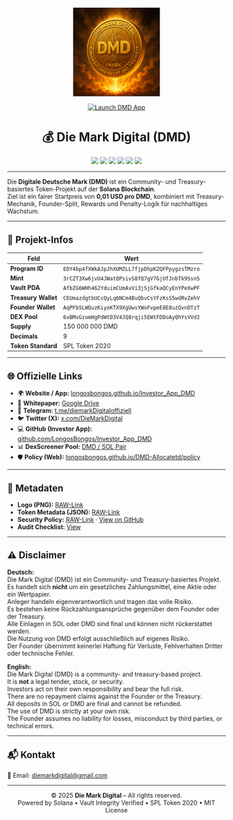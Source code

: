 <p align="center">
  <img src="https://raw.githubusercontent.com/LongosBongos/DMD-Allocatetd/main/DMD.png" alt="Die Mark Digital Logo" width="200"/>
</p>

<p align="center">
  <a href="https://longosbongos.github.io/Investor_App_DMD/">
    <img src="https://img.shields.io/badge/🚀_Launch_Investor_App-Gold?style=for-the-badge&logo=solana&logoColor=white&color=d4af37" alt="Launch DMD App"/>
  </a>
</p>

<h1 align="center">💰 Die Mark Digital (DMD)</h1>

<p align="center">
  <a href="https://solana.com"><img src="https://img.shields.io/badge/Blockchain-Solana-14f195?logo=solana&logoColor=white" /></a>
  <a href="https://spl.solana.com/token"><img src="https://img.shields.io/badge/SPL-Token%202020-yellow" /></a>
  <img src="https://img.shields.io/badge/Status-Live-brightgreen" />
  <a href="LICENSE"><img src="https://img.shields.io/badge/License-MIT-blue.svg" /></a>
  <a href="https://github.com/LongosBongos/DMD-Allocatetd/blob/main/AUDIT_CHECKLIST.md"><img src="https://img.shields.io/badge/Audit-Pre_Check_Passed-success" /></a>
  <a href="https://longosbongos.github.io/DMD-Allocatetd/policy"><img src="https://img.shields.io/badge/Vault-Verified-blue" /></a>
</p>

---

Die **Digitale Deutsche Mark (DMD)** ist ein Community- und Treasury-basiertes Token-Projekt auf der **Solana Blockchain**.  
Ziel ist ein fairer Startpreis von **0,01 USD pro DMD**, kombiniert mit Treasury-Mechanik, Founder-Split, Rewards und Penalty-Logik für nachhaltiges Wachstum.

---

## 🔑 Projekt-Infos

| Feld | Wert |
|------|------|
| **Program ID** | `EDY4bp4fXWkAJpJhXUMZLL7fjpDhpKZQFPpygzsTMzro` |
| **Mint** | `3rCZT3Xw6jvU4JWatQPsivS8fQ7gV7GjUfJnbTk9Ssn5` |
| **Vault PDA** | `AfbZG6WHh462YduimCUmAvVi3jSjGfkaQCyEnYPeXwPF` |
| **Treasury Wallet** | `CEUmazdgtbUCcQyLq6NCm4BuQbvCsYFzKsS5wdRvZehV` |
| **Founder Wallet** | `AqPFb5LWQuzKiyoKTX9XgUwsYWoFvpeE8E8uzQvnDTzT` |
| **DEX Pool** | `6xBMvGzomHgPdWtD3V4JQ8rqji5EWtFDDoAyQhYsVVd2` |
| **Supply** | 150 000 000 DMD |
| **Decimals** | 9 |
| **Token Standard** | SPL Token 2020 |

---

## 🌐 Offizielle Links

- 🌍 **Website / App:** [longosbongos.github.io/Investor_App_DMD](https://longosbongos.github.io/Investor_App_DMD/)
- 🧾 **Whitepaper:** [Google Drive](https://drive.google.com/file/d/1-wT6aRG2XvMPJoQLEmnFLNpjnS9RB5mH/view)
- 📱 **Telegram:** [t.me/diemarkDigitaloffiziell](https://t.me/diemarkDigitaloffiziell)
- 🐦 **Twitter (X):** [x.com/DieMarkDigital](https://x.com/DieMarkDigital)
- 💻 **GitHub (Investor App):** [github.com/LongosBongos/Investor_App_DMD](https://github.com/LongosBongos/Investor_App_DMD)
- 📊 **DexScreener Pool:** [DMD / SOL Pair](https://dexscreener.com/solana/6xBMvGzomHgPdWtD3V4JQ8rqji5EWtFDDoAyQhYsVVd2)
- 🛡️ **Policy (Web):** [longosbongos.github.io/DMD-Allocatetd/policy](https://longosbongos.github.io/DMD-Allocatetd/policy)

---

## 📄 Metadaten

- **Logo (PNG):** [RAW-Link](https://raw.githubusercontent.com/LongosBongos/DMD-Allocatetd/main/DMD.png)  
- **Token Metadata (JSON):** [RAW-Link](https://raw.githubusercontent.com/LongosBongos/DMD-Allocatetd/main/metadata.json)  
- **Security Policy:** [RAW-Link](https://raw.githubusercontent.com/LongosBongos/DMD-Allocatetd/main/security.txt) · [View on GitHub](https://github.com/LongosBongos/DMD-Allocatetd/blob/main/security.txt)  
- **Audit Checklist:** [View](https://github.com/LongosBongos/DMD-Allocatetd/blob/main/AUDIT_CHECKLIST.md)

---

## ⚠️ Disclaimer

**Deutsch:**  
Die Mark Digital (DMD) ist ein Community- und Treasury-basiertes Projekt.  
Es handelt sich **nicht** um ein gesetzliches Zahlungsmittel, eine Aktie oder ein Wertpapier.  
Anleger handeln eigenverantwortlich und tragen das volle Risiko.  
Es bestehen keine Rückzahlungsansprüche gegenüber dem Founder oder der Treasury.  
Alle Einlagen in SOL oder DMD sind final und können nicht rückerstattet werden.  
Die Nutzung von DMD erfolgt ausschließlich auf eigenes Risiko.  
Der Founder übernimmt keinerlei Haftung für Verluste, Fehlverhalten Dritter oder technische Fehler.  

**English:**  
Die Mark Digital (DMD) is a community- and treasury-based project.  
It is **not** a legal tender, stock, or security.  
Investors act on their own responsibility and bear the full risk.  
There are no repayment claims against the Founder or the Treasury.  
All deposits in SOL or DMD are final and cannot be refunded.  
The use of DMD is strictly at your own risk.  
The Founder assumes no liability for losses, misconduct by third parties, or technical errors.  

---

## 📬 Kontakt
📧 Email: [diemarkdigital@gmail.com](mailto:diemarkdigital@gmail.com)

---

<p align="center">
  © 2025 <b>Die Mark Digital</b> – All rights reserved.<br/>
  Powered by Solana • Vault Integrity Verified • SPL Token 2020 • MIT License
</p>
